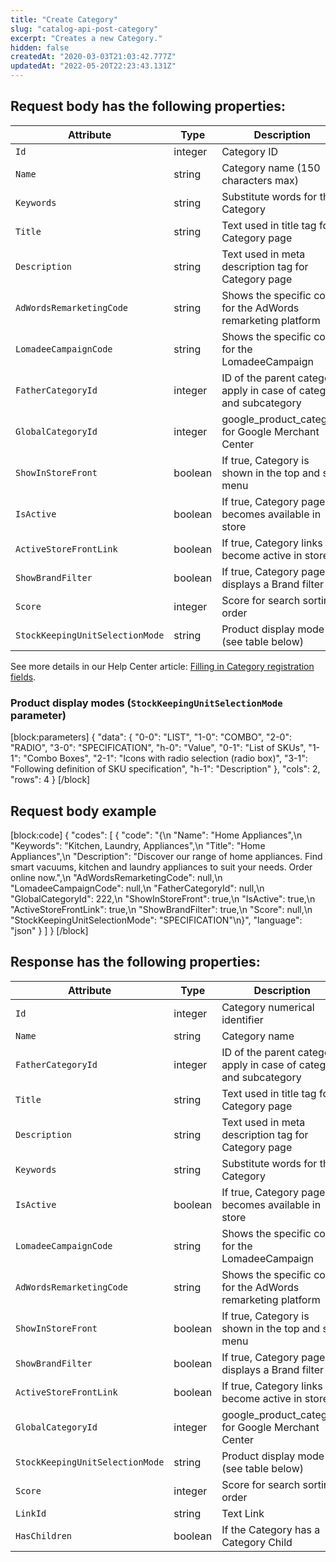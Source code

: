 ```yaml
---
title: "Create Category"
slug: "catalog-api-post-category"
excerpt: "Creates a new Category."
hidden: false
createdAt: "2020-03-03T21:03:42.777Z"
updatedAt: "2022-05-20T22:23:43.131Z"
---
```

## Request body has the following properties:


| Attribute                       | Type    | Description                                                          | Required? |
| ------------------------------- | ------- | -------------------------------------------------------------------- | --------- |
| `Id`                          | integer  | Category ID                                   | No       |
| `Name`                          | string  | Category name (150 characters max)                                   | Yes       |
| `Keywords`                      | string  | Substitute words for the Category                                    | No        |
| `Title`                         | string  | Text used in title tag for Category page                             | No        |
| `Description`                   | string  | Text used in meta description tag for Category page                  | No        |
| `AdWordsRemarketingCode`        | string  | Shows the specific code for the AdWords remarketing platform         | No        |
| `LomadeeCampaignCode`           | string  | Shows the specific code for the LomadeeCampaign                      | No        |
| `FatherCategoryId`              | integer | ID of the parent category, apply in case of category and subcategory | No        |
| `GlobalCategoryId`              | integer | google_product_category for Google Merchant Center                   | No        |
| `ShowInStoreFront`              | boolean | If true, Category is shown in the top and side menu                  | No        |
| `IsActive`                      | boolean | If true, Category page becomes available in store                    | No        |
| `ActiveStoreFrontLink`          | boolean | If true, Category links become active in store                       | No        |
| `ShowBrandFilter`               | boolean | If true, Category page displays a Brand filter                       | No        |
| `Score`                         | integer | Score for search sorting order                                       | No        |
| `StockKeepingUnitSelectionMode` | string  | Product display mode (see table below)                               | No        |

See more details in our Help Center article: [Filling in Category registration fields](https://help.vtex.com/tutorial/category-registration-fields--5Z7RrvW41yumyQCmk2iqoG).

### Product display modes (`StockKeepingUnitSelectionMode` parameter)
[block:parameters]
{
  "data": {
    "0-0": "LIST",
    "1-0": "COMBO",
    "2-0": "RADIO",
    "3-0": "SPECIFICATION",
    "h-0": "Value",
    "0-1": "List of SKUs",
    "1-1": "Combo Boxes",
    "2-1": "Icons with radio selection (radio box)",
    "3-1": "Following definition of SKU specification",
    "h-1": "Description"
  },
  "cols": 2,
  "rows": 4
}
[/block]
## Request body example
[block:code]
{
  "codes": [
    {
      "code": "{\n    \"Name\": \"Home Appliances\",\n    \"Keywords\": \"Kitchen, Laundry, Appliances\",\n    \"Title\": \"Home Appliances\",\n    \"Description\": \"Discover our range of home appliances. Find smart vacuums, kitchen and laundry appliances to suit your needs. Order online now.\",\n    \"AdWordsRemarketingCode\": null,\n    \"LomadeeCampaignCode\": null,\n    \"FatherCategoryId\": null,\n    \"GlobalCategoryId\": 222,\n    \"ShowInStoreFront\": true,\n    \"IsActive\": true,\n    \"ActiveStoreFrontLink\": true,\n    \"ShowBrandFilter\": true,\n    \"Score\": null,\n    \"StockKeepingUnitSelectionMode\": \"SPECIFICATION\"\n}",
      "language": "json"
    }
  ]
}
[/block]
## Response has the following properties:

| Attribute | Type    | Description                   |
| --------- | ------- | ----------------------------- |
| `Id`      | integer | Category numerical identifier |
| `Name`       | string  | Category name |
| `FatherCategoryId`              | integer | ID of the parent category, apply in case of category and subcategory |
| `Title`                         | string  | Text used in title tag for Category page                             |
| `Description`                   | string  | Text used in meta description tag for Category page                  |
| `Keywords`                      | string  | Substitute words for the Category                                    |
| `IsActive`                      | boolean | If true, Category page becomes available in store                    |
| `LomadeeCampaignCode`           | string  | Shows the specific code for the LomadeeCampaign                      |
| `AdWordsRemarketingCode`        | string  | Shows the specific code for the AdWords remarketing platform         |
| `ShowInStoreFront`              | boolean | If true, Category is shown in the top and side menu                  |
| `ShowBrandFilter`               | boolean | If true, Category page displays a Brand filter                       |
| `ActiveStoreFrontLink`          | boolean | If true, Category links become active in store                       |
| `GlobalCategoryId`              | integer | google_product_category for Google Merchant Center                   |
| `StockKeepingUnitSelectionMode` | string  | Product display mode (see table below)                               |
| `Score`                         | integer | Score for search sorting order                                       |
| `LinkId`                         | string | Text Link |
| `HasChildren`                         | boolean | If the Category has a Category Child |